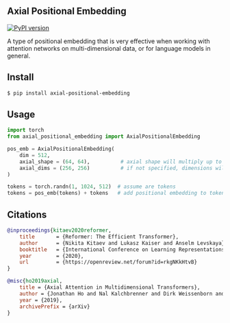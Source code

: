 ## Axial Positional Embedding

[![PyPI version](https://badge.fury.io/py/axial-positional-embedding.svg)](https://badge.fury.io/py/axial-positional-embedding)

A type of positional embedding that is very effective when working with attention networks on multi-dimensional data, or for language models in general.

## Install

```bash
$ pip install axial-positional-embedding
```

## Usage

```python
import torch
from axial_positional_embedding import AxialPositionalEmbedding

pos_emb = AxialPositionalEmbedding(
    dim = 512,
    axial_shape = (64, 64),          # axial shape will multiply up to the maximum sequence length allowed (64 * 64 = 4096)
    axial_dims = (256, 256)          # if not specified, dimensions will default to 'dim' for all axials and summed at the end. if specified, each axial will have the specified dimension and be concatted together. the concatted dimensions needs to sum up to the `dim` (256 + 256 = 512)
)

tokens = torch.randn(1, 1024, 512)  # assume are tokens
tokens = pos_emb(tokens) + tokens   # add positional embedding to token embeddings
```

## Citations

```bibtex
@inproceedings{kitaev2020reformer,
    title       = {Reformer: The Efficient Transformer},
    author      = {Nikita Kitaev and Lukasz Kaiser and Anselm Levskaya},
    booktitle   = {International Conference on Learning Representations},
    year        = {2020},
    url         = {https://openreview.net/forum?id=rkgNKkHtvB}
}
```

```bibtex
@misc{ho2019axial,
    title = {Axial Attention in Multidimensional Transformers},
    author = {Jonathan Ho and Nal Kalchbrenner and Dirk Weissenborn and Tim Salimans},
    year = {2019},
    archivePrefix = {arXiv}
}
```

